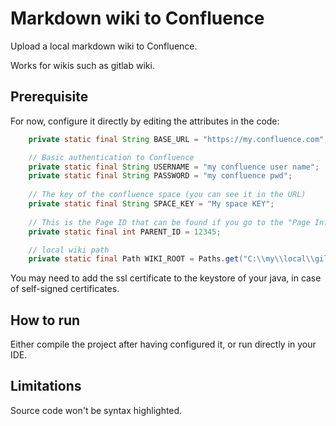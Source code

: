 # Markdown wiki to Confluence

Upload a local markdown wiki to Confluence.

Works for wikis such as gitlab wiki.

## Prerequisite

For now, configure it directly by editing the attributes in the code:

```java
    private static final String BASE_URL = "https://my.confluence.com";

    // Basic authentication to Confluence
    private static final String USERNAME = "my confluence user name";
    private static final String PASSWORD = "my confluence pwd";
    
    // The key of the confluence space (you can see it in the URL)
    private static final String SPACE_KEY = "My space KEY";
    
    // This is the Page ID that can be found if you go to the "Page Information" section within Confluence
    private static final int PARENT_ID = 12345;

    // local wiki path
    private static final Path WIKI_ROOT = Paths.get("C:\\my\\local\\giltab-project.wiki");
```


You may need to add the ssl certificate to the keystore of your java, in case of self-signed certificates.

## How to run

Either compile the project after having configured it, or run directly in your IDE.

## Limitations

Source code won't be syntax highlighted.